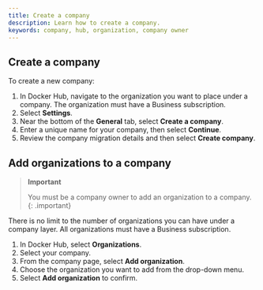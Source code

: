 ```yaml
---
title: Create a company
description: Learn how to create a company.
keywords: company, hub, organization, company owner
---
```


## Create a company

To create a new company:

1. In Docker Hub, navigate to the organization you want to place under a company. The organization must have a Business subscription.
2. Select **Settings**.
3. Near the bottom of the **General** tab, select **Create a company**.
4. Enter a unique name for your company, then select **Continue**. 
5. Review the company migration details and then select **Create company**.

## Add organizations to a company

>**Important**
>
> You must be a company owner to add an organization to a company.
{: .important}

There is no limit to the number of organizations you can have under a company layer. All organizations must have a Business subscription.

1. In Docker Hub, select **Organizations**.
2. Select your company.
3. From the company page, select **Add organization**.
4. Choose the organization you want to add from the drop-down menu.
5. Select **Add organization** to confirm.

